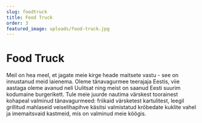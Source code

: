 ```yaml
---
slug: foodtruck
title: Food Truck
order: 3
featured_image: uploads/food-truck.jpg
---
```


# Food Truck

Meil on hea meel, et jagate meie kirge heade maitsete vastu - see on innustanud meid laienema. Oleme tänavagurmee teerajaja Eestis, viie aastaga oleme avanud neli Uulitsat ning meist on saanud Eesti suurim kodumaine burgerikett.
Tule meie juurde nautima värskest toorainest kohapeal valminud tänavagurmeed:
friikaid värsketest kartulitest, leegil grillitud mahlaseid veiselihapihve käsitsi valmistatud krõbedate kuklite vahel ja imemaitsvaid kastmeid, mis on valminud meie köögis.
